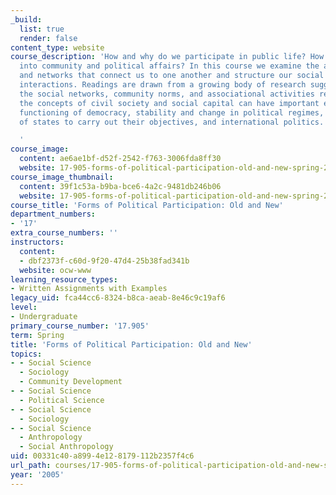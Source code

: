 ```yaml
---
_build:
  list: true
  render: false
content_type: website
course_description: 'How and why do we participate in public life? How do we get drawn
  into community and political affairs? In this course we examine the associations
  and networks that connect us to one another and structure our social and political
  interactions. Readings are drawn from a growing body of research suggesting that
  the social networks, community norms, and associational activities represented by
  the concepts of civil society and social capital can have important effects on the
  functioning of democracy, stability and change in political regimes, the capacity
  of states to carry out their objectives, and international politics.

  '
course_image:
  content: ae6ae1bf-d52f-2542-f763-3006fda8ff30
  website: 17-905-forms-of-political-participation-old-and-new-spring-2005
course_image_thumbnail:
  content: 39f1c53a-b9ba-bce6-4a2c-9481db246b06
  website: 17-905-forms-of-political-participation-old-and-new-spring-2005
course_title: 'Forms of Political Participation: Old and New'
department_numbers:
- '17'
extra_course_numbers: ''
instructors:
  content:
  - dbf2373f-c60d-9f20-47d4-25b38fad341b
  website: ocw-www
learning_resource_types:
- Written Assignments with Examples
legacy_uid: fca44cc6-8324-b8ca-aeab-8e46c9c19af6
level:
- Undergraduate
primary_course_number: '17.905'
term: Spring
title: 'Forms of Political Participation: Old and New'
topics:
- - Social Science
  - Sociology
  - Community Development
- - Social Science
  - Political Science
- - Social Science
  - Sociology
- - Social Science
  - Anthropology
  - Social Anthropology
uid: 00331c40-a899-4e12-8179-112b2357f4c6
url_path: courses/17-905-forms-of-political-participation-old-and-new-spring-2005
year: '2005'
---
```

